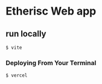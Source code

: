 # Etherisc Web app

## run locally

```
$ vite
```

### Deploying From Your Terminal

```shell
$ vercel
```
